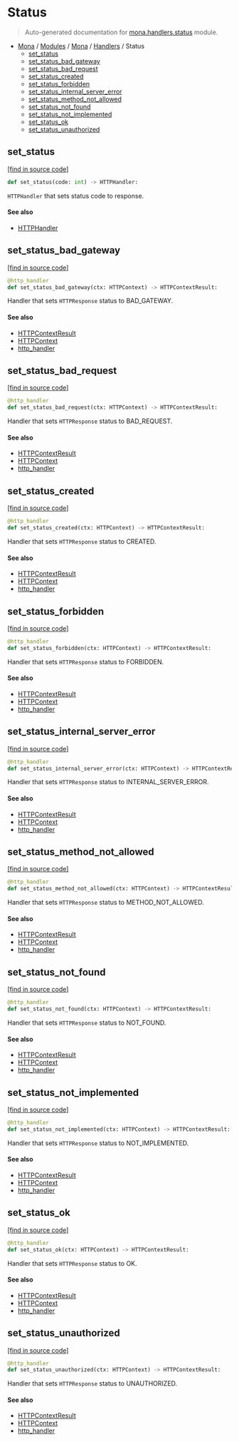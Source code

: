 # Status

> Auto-generated documentation for [mona.handlers.status](https://github.com/katunilya/mona/blob/main/mona/handlers/status.py) module.

- [Mona](../../README.md#mona) / [Modules](../../MODULES.md#mona-modules) / [Mona](../index.md#mona) / [Handlers](index.md#handlers) / Status
    - [set_status](#set_status)
    - [set_status_bad_gateway](#set_status_bad_gateway)
    - [set_status_bad_request](#set_status_bad_request)
    - [set_status_created](#set_status_created)
    - [set_status_forbidden](#set_status_forbidden)
    - [set_status_internal_server_error](#set_status_internal_server_error)
    - [set_status_method_not_allowed](#set_status_method_not_allowed)
    - [set_status_not_found](#set_status_not_found)
    - [set_status_not_implemented](#set_status_not_implemented)
    - [set_status_ok](#set_status_ok)
    - [set_status_unauthorized](#set_status_unauthorized)

## set_status

[[find in source code]](https://github.com/katunilya/mona/blob/main/mona/handlers/status.py#L59)

```python
def set_status(code: int) -> HTTPHandler:
```

`HTTPHandler` that sets status code to response.

#### See also

- [HTTPHandler](core.md#httphandler)

## set_status_bad_gateway

[[find in source code]](https://github.com/katunilya/mona/blob/main/mona/handlers/status.py#L136)

```python
@http_handler
def set_status_bad_gateway(ctx: HTTPContext) -> HTTPContextResult:
```

Handler that sets `HTTPResponse` status to BAD_GATEWAY.

#### See also

- [HTTPContextResult](core.md#httpcontextresult)
- [HTTPContext](../core.md#httpcontext)
- [http_handler](core.md#http_handler)

## set_status_bad_request

[[find in source code]](https://github.com/katunilya/mona/blob/main/mona/handlers/status.py#L94)

```python
@http_handler
def set_status_bad_request(ctx: HTTPContext) -> HTTPContextResult:
```

Handler that sets `HTTPResponse` status to BAD_REQUEST.

#### See also

- [HTTPContextResult](core.md#httpcontextresult)
- [HTTPContext](../core.md#httpcontext)
- [http_handler](core.md#http_handler)

## set_status_created

[[find in source code]](https://github.com/katunilya/mona/blob/main/mona/handlers/status.py#L88)

```python
@http_handler
def set_status_created(ctx: HTTPContext) -> HTTPContextResult:
```

Handler that sets `HTTPResponse` status to CREATED.

#### See also

- [HTTPContextResult](core.md#httpcontextresult)
- [HTTPContext](../core.md#httpcontext)
- [http_handler](core.md#http_handler)

## set_status_forbidden

[[find in source code]](https://github.com/katunilya/mona/blob/main/mona/handlers/status.py#L106)

```python
@http_handler
def set_status_forbidden(ctx: HTTPContext) -> HTTPContextResult:
```

Handler that sets `HTTPResponse` status to FORBIDDEN.

#### See also

- [HTTPContextResult](core.md#httpcontextresult)
- [HTTPContext](../core.md#httpcontext)
- [http_handler](core.md#http_handler)

## set_status_internal_server_error

[[find in source code]](https://github.com/katunilya/mona/blob/main/mona/handlers/status.py#L124)

```python
@http_handler
def set_status_internal_server_error(ctx: HTTPContext) -> HTTPContextResult:
```

Handler that sets `HTTPResponse` status to INTERNAL_SERVER_ERROR.

#### See also

- [HTTPContextResult](core.md#httpcontextresult)
- [HTTPContext](../core.md#httpcontext)
- [http_handler](core.md#http_handler)

## set_status_method_not_allowed

[[find in source code]](https://github.com/katunilya/mona/blob/main/mona/handlers/status.py#L118)

```python
@http_handler
def set_status_method_not_allowed(ctx: HTTPContext) -> HTTPContextResult:
```

Handler that sets `HTTPResponse` status to METHOD_NOT_ALLOWED.

#### See also

- [HTTPContextResult](core.md#httpcontextresult)
- [HTTPContext](../core.md#httpcontext)
- [http_handler](core.md#http_handler)

## set_status_not_found

[[find in source code]](https://github.com/katunilya/mona/blob/main/mona/handlers/status.py#L112)

```python
@http_handler
def set_status_not_found(ctx: HTTPContext) -> HTTPContextResult:
```

Handler that sets `HTTPResponse` status to NOT_FOUND.

#### See also

- [HTTPContextResult](core.md#httpcontextresult)
- [HTTPContext](../core.md#httpcontext)
- [http_handler](core.md#http_handler)

## set_status_not_implemented

[[find in source code]](https://github.com/katunilya/mona/blob/main/mona/handlers/status.py#L130)

```python
@http_handler
def set_status_not_implemented(ctx: HTTPContext) -> HTTPContextResult:
```

Handler that sets `HTTPResponse` status to NOT_IMPLEMENTED.

#### See also

- [HTTPContextResult](core.md#httpcontextresult)
- [HTTPContext](../core.md#httpcontext)
- [http_handler](core.md#http_handler)

## set_status_ok

[[find in source code]](https://github.com/katunilya/mona/blob/main/mona/handlers/status.py#L82)

```python
@http_handler
def set_status_ok(ctx: HTTPContext) -> HTTPContextResult:
```

Handler that sets `HTTPResponse` status to OK.

#### See also

- [HTTPContextResult](core.md#httpcontextresult)
- [HTTPContext](../core.md#httpcontext)
- [http_handler](core.md#http_handler)

## set_status_unauthorized

[[find in source code]](https://github.com/katunilya/mona/blob/main/mona/handlers/status.py#L100)

```python
@http_handler
def set_status_unauthorized(ctx: HTTPContext) -> HTTPContextResult:
```

Handler that sets `HTTPResponse` status to UNAUTHORIZED.

#### See also

- [HTTPContextResult](core.md#httpcontextresult)
- [HTTPContext](../core.md#httpcontext)
- [http_handler](core.md#http_handler)
